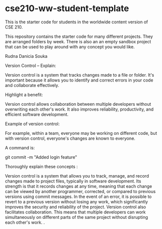 # cse210-ww-student-template
This is the starter code for students in the worldwide content version of CSE 210.

This repository contains the starter code for many different projects. They are arranged folders by week. There is also an an empty sandbox project that can be used to play around with any concept you would like.

Rudna Danicia Souka

Version Control – Explain:

Version control is a system that tracks changes made to a file or folder. It's important because it allows you to identify and correct errors in your code and collaborate effectively.

Highlight a benefit:

Version control allows collaboration between multiple developers without overwriting each other's work. It also improves reliability, productivity, and efficient software development.

Example of version control:

For example, within a team, everyone may be working on different code, but with version control, everyone's changes are known to everyone.

A command is:

git commit -m "Added login feature"
 

Thoroughly explain these concepts :

Version control is a system that allows you to track, manage, and record changes made to project files, typically in software development. Its strength is that it records changes at any time, meaning that each change can be viewed by another programmer, corrected, or compared to previous versions using commit messages. In the event of an error, it is possible to revert to a previous version without losing any work, which significantly improves the security and reliability of the project.
Version control also facilitates collaboration. This means that multiple developers can work simultaneously on different parts of the same project without disrupting each other's work.
.
